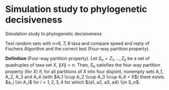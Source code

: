 # Simulation study to phylogenetic decisiveness 

Simulation study to phylogenetic decisiveness 

Test random sets with n=6, 7, 8 taxa and compare speed and reply of Fischers Algorithm and the correct test (Four-way partition property). 

**Definition** (Four-way partition property). Let $S_n = {Z_1, ..., Z_k}$ be a set of quadruples of taxa set $X$, $\|X\| = n$. Then, $S_n$ satisfies the four-way partition property (for $X$) if, for all partitions of $X$ into four disjoint, nonempty sets A_1, A_2, A_3 and A_4 (with $A_1 \\cup A_2 \\cup A_3 \\cup A_4 = X$) there exists $a_i \\in A_i$ for $i = 1, 2, 3, 4$ for which ${a1, a2, a3, a4} \\in S_n$.
